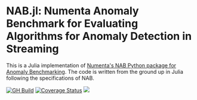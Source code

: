 # NAB.jl: Numenta Anomaly Benchmark for Evaluating Algorithms for Anomaly Detection in Streaming

This is a Julia implementation of [Numenta's NAB Python package for Anomaly Benchmarking](https://github.com/numenta/NAB).
The code is written from the ground up in Julia following the specifications of NAB.


[![GH Build](https://github.com/akamai/NAB.jl/workflows/CI/badge.svg)](https://github.com/akamai/NAB.jl/actions/workflows/CI.yml?query=branch%3Amain)
[![Coverage Status](https://coveralls.io/repos/github/akamai/NAB.jl/badge.svg?branch=main)](https://coveralls.io/github/akamai/NAB.jl?branch=main)
[![](https://img.shields.io/badge/docs-dev-blue.svg)](https://akamai.github.io/NAB.jl/)
